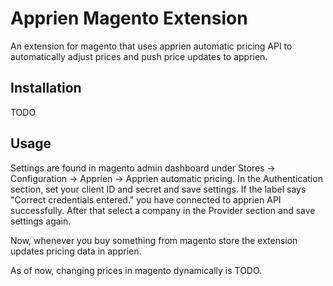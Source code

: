 # Apprien Magento Extension

An extension for magento that uses apprien automatic pricing API
to automatically adjust prices and push price updates to apprien.

## Installation

TODO

## Usage

Settings are found in magento admin dashboard under Stores -> Configuration -> Apprien -> Apprien automatic pricing.
In the Authentication section, set your client ID and secret and save settings. If the label says
"Correct credentials entered." you have connected to apprien API successfully. After that select a company
in the Provider section and save settings again.

Now, whenever you buy something from magento store the extension updates pricing data in apprien.

As of now, changing prices in magento dynamically is TODO.
